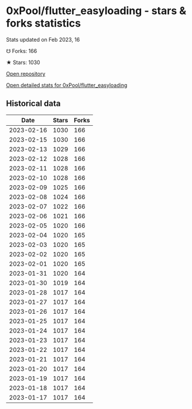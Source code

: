 # 0xPool/flutter_easyloading - stars & forks statistics

Stats updated on Feb 2023, 16

☋ Forks: 166

★ Stars: 1030

[Open repository](https://github.com/0xPool/flutter_easyloading)

[Open detailed stats for 0xPool/flutter_easyloading](https://reviewgithub.com/rep/0xPool/flutter_easyloading)

## Historical data
| Date | Stars | Forks |
|------|-------|-------|
| 2023-02-16 | 1030 | 166 | 
| 2023-02-15 | 1030 | 166 | 
| 2023-02-13 | 1029 | 166 | 
| 2023-02-12 | 1028 | 166 | 
| 2023-02-11 | 1028 | 166 | 
| 2023-02-10 | 1028 | 166 | 
| 2023-02-09 | 1025 | 166 | 
| 2023-02-08 | 1024 | 166 | 
| 2023-02-07 | 1022 | 166 | 
| 2023-02-06 | 1021 | 166 | 
| 2023-02-05 | 1020 | 166 | 
| 2023-02-04 | 1020 | 165 | 
| 2023-02-03 | 1020 | 165 | 
| 2023-02-02 | 1020 | 165 | 
| 2023-02-01 | 1020 | 165 | 
| 2023-01-31 | 1020 | 164 | 
| 2023-01-30 | 1019 | 164 | 
| 2023-01-28 | 1017 | 164 | 
| 2023-01-27 | 1017 | 164 | 
| 2023-01-26 | 1017 | 164 | 
| 2023-01-25 | 1017 | 164 | 
| 2023-01-24 | 1017 | 164 | 
| 2023-01-23 | 1017 | 164 | 
| 2023-01-22 | 1017 | 164 | 
| 2023-01-21 | 1017 | 164 | 
| 2023-01-20 | 1017 | 164 | 
| 2023-01-19 | 1017 | 164 | 
| 2023-01-18 | 1017 | 164 | 
| 2023-01-17 | 1017 | 164 | 


